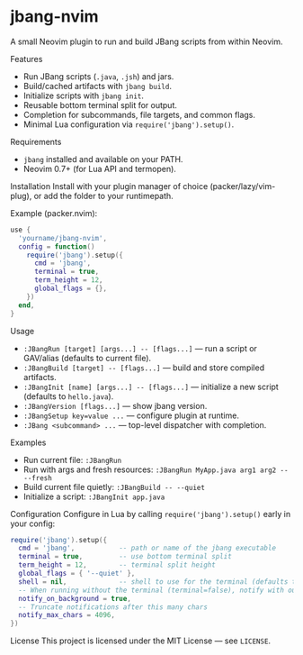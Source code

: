 # jbang-nvim

A small Neovim plugin to run and build JBang scripts from within Neovim.

Features
- Run JBang scripts (`.java`, `.jsh`) and jars.
- Build/cached artifacts with `jbang build`.
- Initialize scripts with `jbang init`.
- Reusable bottom terminal split for output.
- Completion for subcommands, file targets, and common flags.
- Minimal Lua configuration via `require('jbang').setup()`.

Requirements
- `jbang` installed and available on your PATH.
- Neovim 0.7+ (for Lua API and termopen).

Installation
Install with your plugin manager of choice (packer/lazy/vim-plug), or add the folder to your runtimepath.

Example (packer.nvim):

```lua
use {
  'yourname/jbang-nvim',
  config = function()
    require('jbang').setup({
      cmd = 'jbang',
      terminal = true,
      term_height = 12,
      global_flags = {},
    })
  end,
}
```

Usage
- `:JBangRun [target] [args...] -- [flags...]` — run a script or GAV/alias (defaults to current file).
- `:JBangBuild [target] -- [flags...]` — build and store compiled artifacts.
- `:JBangInit [name] [args...] -- [flags...]` — initialize a new script (defaults to `hello.java`).
- `:JBangVersion [flags...]` — show jbang version.
- `:JBangSetup key=value ...` — configure plugin at runtime.
- `:JBang <subcommand> ...` — top-level dispatcher with completion.

Examples
- Run current file: `:JBangRun`
- Run with args and fresh resources: `:JBangRun MyApp.java arg1 arg2 -- --fresh`
- Build current file quietly: `:JBangBuild -- --quiet`
- Initialize a script: `:JBangInit app.java`

Configuration
Configure in Lua by calling `require('jbang').setup()` early in your config:

```lua
require('jbang').setup({
  cmd = 'jbang',           -- path or name of the jbang executable
  terminal = true,         -- use bottom terminal split
  term_height = 12,        -- terminal split height
  global_flags = { '--quiet' },
  shell = nil,             -- shell to use for the terminal (defaults to vim.o.shell)
  -- When running without the terminal (terminal=false), notify with output on completion
  notify_on_background = true,
  -- Truncate notifications after this many chars
  notify_max_chars = 4096,
})
```

License
This project is licensed under the MIT License — see `LICENSE`.
